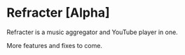 # Refracter [Alpha]

Refracter is a music aggregator and YouTube player in one.

More features and fixes to come.
